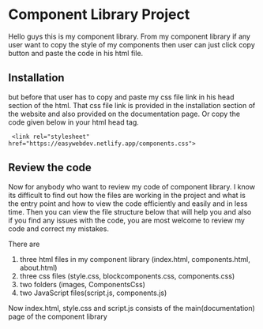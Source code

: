 # Component Library Project
 Hello guys this is my component library. From my component library if any user want to copy the style of my components then user can just click copy button and paste the code in his html file.

## Installation
but before that user has to copy and paste my css file link in his head section of the html. That css file link is provided in the installation section of the website and also provided on the documentation page. Or copy the code given below in your html head tag. 

``` <link rel="stylesheet" href="https://easywebdev.netlify.app/components.css">```
## Review the code
Now for anybody who want to review my code of component library. 
I know its difficult to find out how the files are working in the project and what is the entry point and how to view the code efficiently and easily and in less time. Then you can view the file structure below that will help you and also if you find any issues with the code, you are most welcome to review my code and correct my mistakes.

There are 
1. three html files in my component library (index.html, components.html, about.html)
2. three css files (style.css, blockcomponents.css, components.css)
3. two folders (images, ComponentsCss)
4. two JavaScript files(script.js, components.js)

Now index.html, style.css and script.js consists of the main(documentation) page of the component library
